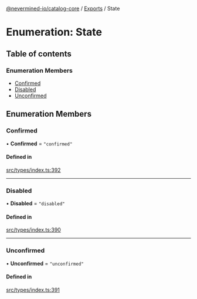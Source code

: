 [@nevermined-io/catalog-core](../README.md) / [Exports](../modules.md) / State

# Enumeration: State

## Table of contents

### Enumeration Members

- [Confirmed](State.md#confirmed)
- [Disabled](State.md#disabled)
- [Unconfirmed](State.md#unconfirmed)

## Enumeration Members

### Confirmed

• **Confirmed** = ``"confirmed"``

#### Defined in

[src/types/index.ts:392](https://github.com/nevermined-io/components-catalog/blob/122c81c/lib/src/types/index.ts#L392)

___

### Disabled

• **Disabled** = ``"disabled"``

#### Defined in

[src/types/index.ts:390](https://github.com/nevermined-io/components-catalog/blob/122c81c/lib/src/types/index.ts#L390)

___

### Unconfirmed

• **Unconfirmed** = ``"unconfirmed"``

#### Defined in

[src/types/index.ts:391](https://github.com/nevermined-io/components-catalog/blob/122c81c/lib/src/types/index.ts#L391)
